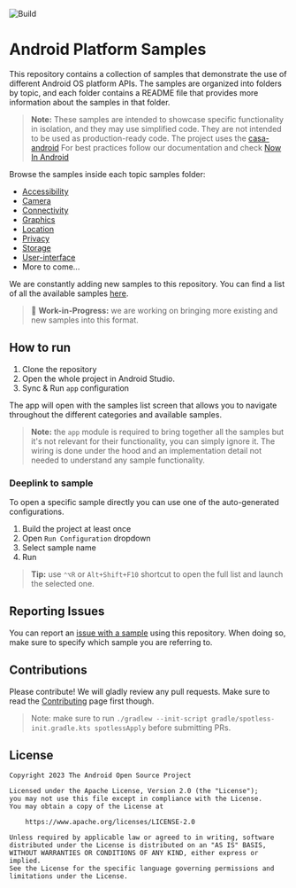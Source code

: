 ![Build](https://github.com/android/platform-samples/actions/workflows/build.yml/badge.svg)

# Android Platform Samples

This repository contains a collection of samples that demonstrate the use of different Android OS platform APIs. The samples are organized into folders by topic, and each folder contains a README file that provides more information about the samples in that folder.

> **Note:** These samples are intended to showcase specific functionality in isolation, and they may use
> simplified code. They are not intended to be used as production-ready code. The project uses the
> [casa-android](https://github.com/google/casa-android)
> For best practices follow our documentation and check
> [Now In Android](https://github.com/android/nowinandroid)

Browse the samples inside each topic samples folder:

- [Accessibility](https://github.com/android/platform-samples/tree/main/samples/accessibility)
- [Camera](https://github.com/android/platform-samples/tree/main/samples/camera)
- [Connectivity](https://github.com/android/platform-samples/tree/main/samples/connectivity)
- [Graphics](https://github.com/android/platform-samples/tree/main/samples/graphics)
- [Location](https://github.com/android/platform-samples/tree/main/samples/location)
- [Privacy](https://github.com/android/platform-samples/tree/main/samples/privacy)
- [Storage](https://github.com/android/platform-samples/tree/main/samples/storage)
- [User-interface](https://github.com/android/platform-samples/tree/main/samples/user-interface)
- More to come...

We are constantly adding new samples to this repository. You can find a list of all the available samples [here](https://github.com/android/platform-samples/tree/main/samples/README.md).

> 🚧 **Work-in-Progress:** we are working on bringing more existing and new samples into this format.

## How to run

1. Clone the repository
2. Open the whole project in Android Studio.
3. Sync & Run `app` configuration

The app will open with the samples list screen that allows you to navigate throughout the different
categories and available samples.

> **Note:** the `app` module is required to bring together all the samples but it's not relevant
> for their functionality, you can simply ignore it. The wiring is done under the hood and an
> implementation detail not needed to understand any sample functionality.

### Deeplink to sample

To open a specific sample directly you can use one of the auto-generated configurations.

1. Build the project at least once
2. Open `Run Configuration` dropdown
3. Select sample name
4. Run

> **Tip:** use `⌃⌥R` or `Alt+Shift+F10` shortcut to open the full list and launch the selected one. 

## Reporting Issues

You can report an [issue with a sample](https://github.com/android/platform-samples/issues) using
this repository. When doing so, make sure to specify which sample you are referring to.

## Contributions

Please contribute! We will gladly review any pull requests.
Make sure to read the [Contributing](CONTRIBUTING.md) page first though.

> Note: make sure to run `./gradlew --init-script gradle/spotless-init.gradle.kts spotlessApply` before 
> submitting PRs.

## License

```
Copyright 2023 The Android Open Source Project
 
Licensed under the Apache License, Version 2.0 (the "License");
you may not use this file except in compliance with the License.
You may obtain a copy of the License at

    https://www.apache.org/licenses/LICENSE-2.0

Unless required by applicable law or agreed to in writing, software
distributed under the License is distributed on an "AS IS" BASIS,
WITHOUT WARRANTIES OR CONDITIONS OF ANY KIND, either express or implied.
See the License for the specific language governing permissions and
limitations under the License.
```
